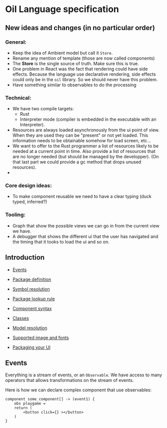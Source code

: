
# Oil Language specification

## New ideas and changes (in no particular order)

### General:

* Keep the idea of Ambient model but call it `Store`.
* Rename any mention of template (those are now called components)
* The **Store** is the single source of truth. Make sure this is true.
* One problem in React was the fact that rendering could have side effects.
  Because the language use declarative rendering, side effects could only be
  in the `oil` library. So we should never have this problem.
* Have something similar to observables to do the processing

### Technical:

* We have two compile targets:
    - Rust
    - Interpreter mode (compiler is embedded in the executable with an Interpreter).
* Resources are always loaded asynchronously from the ui point of view. When they
  are used they can be "present" or not yet loaded. This information needs to be
  obtainable somehow for load screen, etc...
* We want to offer to the Rust programmer a list of resources likely to
  be needed at a current point in time. Also provide a list of resources
  that are no longer needed (but should be managed by the developper).
  (On that last part we could provide a gc method that drops unused resources).
*

### Core design ideas:

* To make component reusable we need to have a clear typing (duck typed, inferred?)

### Tooling:

* Graph that show the possible views we can go in from the current view we have.
* A debugger that shows the different ui that the user has navigated and the timing
  that it tooks to load the ui and so on.

## Introduction

* [Events](#events)

* [Package definition](#pack-def)
* [Symbol resolution](#symbol-res)
* [Package lookup rule](#lookup-rule)
* [Component syntax](#component)
* [Classes](#class)
* [Model resolution](#model-event)
* [Supported image and fonts](#img-fonts)
* [Packaging your UI](#packaging)

## <a name="events"></a> Events

Everything is a stream of events, or an `Observable`. We have access to many
operators that allows transformations on the stream of events.

Here is how we can declare complex component that use observables:

```
component some_component[] -> (event1) {
    obs playgame =
    return (
        <button click={} ></button>
    )
}
```
